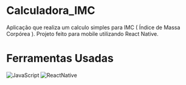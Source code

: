 # Calculadora_IMC
Aplicação que realiza um calculo simples para IMC ( Índice de Massa Corpórea ). Projeto feito para mobile utilizando React Native.

# Ferramentas Usadas

<img src="https://img.shields.io/badge/JavaScript-F7DF1E?style=for-the-badge&logo=javascript&logoColor=black" alt="JavaScript"> <img src="https://img.shields.io/badge/React_Native-20232A?style=for-the-badge&logo=react&logoColor=61DAFB" alt="ReactNative">

